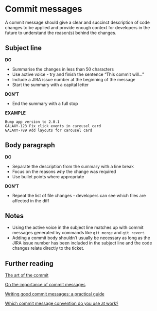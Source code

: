 # Commit messages
A commit message should give a clear and succinct description of code changes to be applied and provide enough context for developers in the future to understand the reason(s) behind the changes.


## Subject line

**DO**

- Summarise the changes in less than 50 characters
- Use active voice - try and finish the sentence “This commit will…”
- Include a JIRA issue number at the beginning of the message
- Start the summary with a capital letter

**DON’T**

- End the summary with a full stop

**EXAMPLE**


    Bump app version to 2.0.1
    GALAXY-123 Fix click events in carousel card
    GALAXY-789 Add layouts for carousel card


## Body paragraph

**DO**

- Separate the description from the summary with a line break
- Focus on the reasons *why* the change was required
- Use bullet points where appropriate

**DON’T**

- Repeat the list of file changes - developers can see which files are affected in the diff


## Notes
- Using the active voice in the subject line matches up with commit messages generated by commands like `git merge` and `git revert`.
- Adding a commit body shouldn’t usually be necessary as long as the JIRA issue number has been included in the subject line and the code changes relate directly to the ticket.


## Further reading
[The art of the commit](https://alistapart.com/article/the-art-of-the-commit/) 

[On the importance of commit messages](https://americanexpress.io/on-the-importance-of-commit-messages/)

[Writing good commit messages: a practical guide](https://www.freecodecamp.org/news/writing-good-commit-messages-a-practical-guide/)

[Which commit message convention do you use at work?](https://hashnode.com/post/which-commit-message-convention-do-you-use-at-work-ck3e4jbdd00zyo4s1h7mc7e0g)


